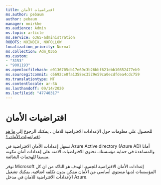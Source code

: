 ```yaml
---
title: افتراضيات الأمان
ms.author: pebaum
author: pebaum
manager: mnirkhe
ms.audience: Admin
ms.topic: article
ms.service: o365-administration
ROBOTS: NOINDEX, NOFOLLOW
localization_priority: Normal
ms.collection: Adm_O365
ms.custom:
- "3153"
- "9001193"
ms.openlocfilehash: e0136705cb17e69c3b26bbf621ebb10852477eb9
ms.sourcegitcommit: c6692ce0fa1358ec3529e59ca0ecdfdea4cdc759
ms.translationtype: MT
ms.contentlocale: ar-SA
ms.lasthandoff: 09/14/2020
ms.locfileid: "47740317"
---
```

# <a name="security-defaults"></a>افتراضيات الأمان

للحصول علي معلومات حول الإعدادات الافتراضية للامان ، يمكنك الرجوع إلى [ما هو افتراضيات الأمان ؟](https://docs.microsoft.com/azure/active-directory/conditional-access/concept-conditional-access-security-defaults).

تسهل إعدادات الأمان الافتراضية في Azure Active directory (Azure AD) أمانا والمساعدة في حماية مؤسستك. تحتوي الافتراضيات الامنه علي إعدادات أمان مكونه مسبقا للهجمات الشائعة.

توفر Microsoft إعدادات الأمان الافتراضية للجميع. الهدف هو التاكد من ان كل المؤسسات لديها مستوي أساسي من الأمان ممكن بدون تكلفه اضافيه. يمكنك تشغيل الإعدادات الافتراضية للامان في مدخل Azure.
